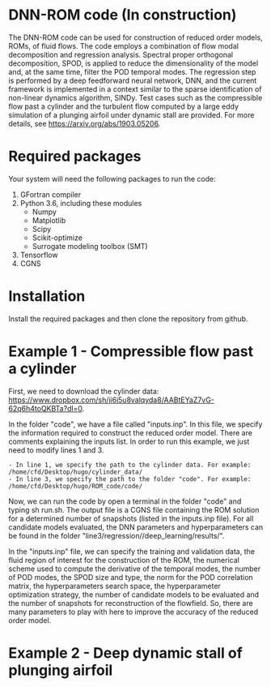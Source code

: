 # DNN-ROM code (In construction)
The DNN-ROM code can be used for construction of reduced order models, ROMs, of fluid flows. The code employs a combination of flow modal decomposition and regression analysis. Spectral proper orthogonal decomposition, SPOD, is applied to reduce the dimensionality of the model and, at the same time, filter the POD temporal modes. The regression step is performed by a deep feedforward neural network, DNN, and the current framework is implemented in a context similar to the sparse identification of non-linear dynamics algorithm, SINDy. Test cases such as the compressible flow past a cylinder and the turbulent flow computed by a large eddy simulation of a plunging airfoil under dynamic stall are provided. For more details, see https://arxiv.org/abs/1903.05206. 

# Required packages 
Your system will need the following packages to run the code:
1. GFortran compiler
2. Python 3.6, including these modules
    - Numpy
    - Matplotlib
    - Scipy
    - Scikit-optimize
    - Surrogate modeling toolbox (SMT) 
3. Tensorflow 
4. CGNS 

# Installation 
Install the required packages and then clone the repository from github.

# Example 1 - Compressible flow past a cylinder

First, we need to download the cylinder data: https://www.dropbox.com/sh/ji6i5u8valqyda8/AABtEYaZ7vG-62q6h4toQKBTa?dl=0. 

In the folder "code", we have a file called "inputs.inp". In this file, we specify the information required to construct the reduced order model. There are comments explaining the inputs list. In order to run this example, we just need to modify lines 1 and 3.

    - In line 1, we specify the path to the cylinder data. For example: /home/cfd/Desktop/hugo/cylinder_data/
    - In line 3, we specify the path to the folder "code". For example: /home/cfd/Desktop/hugo/ROM_code/code/
    
Now, we can run the code by open a terminal in the folder "code" and typing sh run.sh. The output file is a CGNS file containing the ROM solution for a determined number of snapshots (listed in the inputs.inp file). For all candidate models evaluated, the DNN parameters and hyperparameters can be found in the folder "line3/regression//deep_learning/results/". 

In the "inputs.inp" file, we can specify the training and validation data, the fluid region of interest for the construction of the ROM, the numerical scheme used to compute the derivative of the temporal modes, the number of POD modes, the SPOD size and type, the norm for the POD correlation matrix, the hyperparameters search space, the hyperparameter optimization strategy, the number of candidate models to be evaluated and the number of snapshots for reconstruction of the flowfield. So, there are many parameters to play with here to improve the accuracy of the reduced order model.
   
# Example 2 - Deep dynamic stall of plunging airfoil
